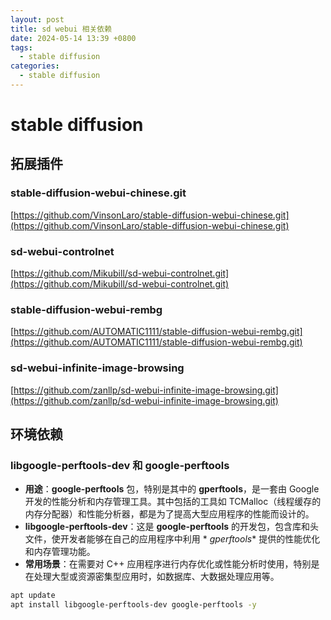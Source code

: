 ```yaml
---
layout: post
title: sd webui 相关依赖
date: 2024-05-14 13:39 +0800
tags:
  - stable diffusion
categories:
  - stable diffusion
---
```


# stable diffusion

## 拓展插件

### stable-diffusion-webui-chinese.git

[https://github.com/VinsonLaro/stable-diffusion-webui-chinese.git](https://github.com/VinsonLaro/stable-diffusion-webui-chinese.git)

### sd-webui-controlnet

[https://github.com/Mikubill/sd-webui-controlnet.git](https://github.com/Mikubill/sd-webui-controlnet.git)

### stable-diffusion-webui-rembg

[https://github.com/AUTOMATIC1111/stable-diffusion-webui-rembg.git](https://github.com/AUTOMATIC1111/stable-diffusion-webui-rembg.git)

### sd-webui-infinite-image-browsing

[https://github.com/zanllp/sd-webui-infinite-image-browsing.git](https://github.com/zanllp/sd-webui-infinite-image-browsing.git)

## 环境依赖

### libgoogle-perftools-dev 和 google-perftools

- **用途**：**google-perftools** 包，特别是其中的 **gperftools**，是一套由 Google 开发的性能分析和内存管理工具。其中包括的工具如
  TCMalloc（线程缓存的内存分配器）和性能分析器，都是为了提高大型应用程序的性能而设计的。
- **libgoogle-perftools-dev**：这是 **google-perftools** 的开发包，包含库和头文件，使开发者能够在自己的应用程序中利用 *
  *gperftools** 提供的性能优化和内存管理功能。
- **常用场景**：在需要对 C++ 应用程序进行内存优化或性能分析时使用，特别是在处理大型或资源密集型应用时，如数据库、大数据处理应用等。

```bash
apt update
apt install libgoogle-perftools-dev google-perftools -y
```

[//]: # (## 模型)

[//]: # ()
[//]: # (### Some drawing models of handsome men（😍🧐）)

[//]: # ()
[//]: # (- BoyFusion)

[//]: # ()
[//]: # (  - [https://civitai.com/models/20113/boyfusion]&#40;https://civitai.com/models/20113/boyfusion&#41;)

[//]: # (  - ![img.png]&#40;../img/boyfusion.png&#41;)

[//]: # ()
[//]: # (- SYAHASIAN- Asian Men)

[//]: # ()
[//]: # (  - [https://civitai.com/models/99167/syahasian-asian-men]&#40;https://civitai.com/models/99167/syahasian-asian-men&#41;)

[//]: # (  - ![img.png]&#40;../img/SYAHASIAN-%20Asian%20Men.png&#41;![image.png]&#40;https://cdn.nlark.com/yuque/0/2024/png/35904105/1715653232348-56d27ffb-699d-4e5c-8468-3ee8eb8c71c4.png#averageHue=%2349575f&clientId=u9ef324ec-8dad-4&from=paste&height=934&id=ua7d5805a&originHeight=934&originWidth=1066&originalType=binary&ratio=1&rotation=0&showTitle=false&size=624381&status=done&style=none&taskId=uddfd0c04-2a74-4a39-840b-4d3a9478b64&title=&width=1066&#41;)

[//]: # ()
[//]: # (- Noosphere)

[//]: # (-)

[//]: # (  - [https://civitai.com/models/36538/noosphere]&#40;https://civitai.com/models/36538/noosphere&#41;)

[//]: # (  - ![img.png]&#40;../img/Noosphere--.png&#41;)

[//]: # ()
[//]: # (- 麻袋男性 2.5D BOY 2.5D)

[//]: # ()
[//]: # (  - [https://civitai.com/models/188788/25d-boy-25d]&#40;https://civitai.com/models/188788/25d-boy-25d&#41;)

[//]: # (  - ![img.png]&#40;../img/Noosphere.png&#41;)

[//]: # ()
[//]: # (- 港风帅哥 Hong Kong Style Man)

[//]: # ()
[//]: # (  - [https://civitai.com/models/113956/hong-kong-style-man]&#40;https://civitai.com/models/113956/hong-kong-style-man&#41;)

[//]: # (  - ![img.png]&#40;../img/Hong%20Kong%20Style%20Man.png&#41;)

[//]: # ()
[//]: # (- Chocolae\_蓝调)

[//]: # ()
[//]: # (  - [https://civitai.com/models/107713/chocolae]&#40;https://civitai.com/models/107713/chocolae&#41;)

[//]: # (  - ![img.png]&#40;../img/Chocolae.png&#41;)

[//]: # ()
[//]: # (- Korean gay man not wonho)

[//]: # ()
[//]: # (  - [https://civitai.com/models/390018/korean-gay-man-not-wonho]&#40;https://civitai.com/models/390018/korean-gay-man-not-wonho&#41;)

[//]: # (  - ![img.png]&#40;../img/Korean%20gay%20man%20not%20wonho.png&#41;)

[//]: # ()
[//]: # (- Bachelor's of Stardew Valley for Pony XL v6 &#40;6 LoRA Pack&#41;)

[//]: # ()
[//]: # (  - [https://civitai.com/models/376167/bachelors-of-stardew-valley-for-pony-xl-v6-6-lora-pack]&#40;https://civitai.com/models/376167/bachelors-of-stardew-valley-for-pony-xl-v6-6-lora-pack&#41;)

[//]: # (  - ![img.png]&#40;../img/Bachelor.png&#41;)
